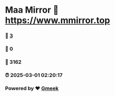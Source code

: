 # Maa Mirror :link: https://www.mmirror.top 
### :page_facing_up: [3](https://www.mmirror.top/tag.html) 
### :speech_balloon: 0 
### :hibiscus: 3162 
### :alarm_clock: 2025-03-01 02:20:17 
### Powered by :heart: [Gmeek](https://github.com/Meekdai/Gmeek)
